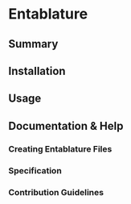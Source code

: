 # Entablature

## Summary

## Installation

## Usage

## Documentation & Help

### Creating Entablature Files

### Specification

### Contribution Guidelines

